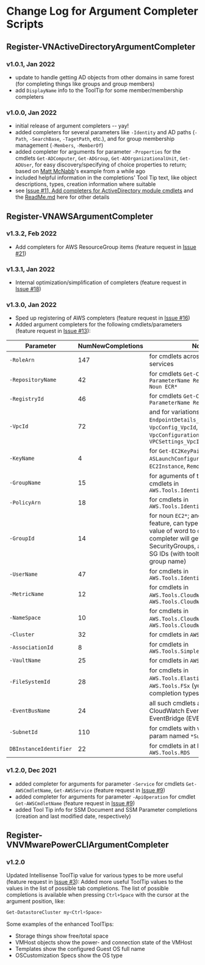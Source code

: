 # Change Log for Argument Completer Scripts

## Register-VNActiveDirectoryArgumentCompleter
### v1.0.1, Jan 2022
- update to handle getting AD objects from other domains in same forest (for completing things like groups and group members)
- add `DisplayName` info to the ToolTip for some member/membership completers

### v1.0.0, Jan 2022
- initial release of argument completers -- yay!
- added completers for several parameters like `-Identity` and AD paths (`-Path`, `-SearchBase`, `-TagetPath`, etc.), and for group membership management (`-Members`, `-MemberOf`)
- added completer for arguments for parameter `-Properties` for the cmdlets `Get-ADComputer`, `Get-ADGroup`, `Get-ADOrganizationalUnit`, `Get-ADUser`, for easy discovery/specifying of choice properties to return; based on [Matt McNabb](https://mattmcnabb.github.io/)'s example from a while ago
- included helpful information in the completions' Tool Tip text, like object descriptions, types, creation information where suitable
- see [Issue #11, Add completers for ActiveDirectory module cmdlets](https://github.com/vNugglets/PowerShellArgumentCompleters/issues/11) and the [ReadMe.md](./ReadMe.md) here for other details

## Register-VNAWSArgumentCompleter
### v1.3.2, Feb 2022
- Add completers for AWS ResourceGroup items (feature request in [Issue #21](https://github.com/vNugglets/PowerShellArgumentCompleters/issues/21))
### v1.3.1, Jan 2022
- Internal optimization/simplification of completers (feature request in [Issue #18](https://github.com/vNugglets/PowerShellArgumentCompleters/issues/18))
### v1.3.0, Jan 2022
- Sped up registering of AWS completers (feature request in [Issue #16](https://github.com/vNugglets/PowerShellArgumentCompleters/issues/16))
- Added argument completers for the following cmdlets/parameters (feature request in [Issue #13](https://github.com/vNugglets/PowerShellArgumentCompleters/issues/13)):

| Parameter | NumNewCompletions | Notes |
|-----------|-------------------|-------|
`-RoleArn` | 147 | for cmdlets across several AWS services
`-RepositoryName` | 42 | for cmdlets `Get-Command -ParameterName RepositoryName -Noun ECR*`
`-RegistryId` | 46 | for cmdlets `Get-Command -ParameterName RegistryId`
`-VpcId` | 72 | and for variations of param named  `EndpointDetails_VpcId`, `VPC_VPCId`, `VpcConfig_VpcId`, `VpcConfiguration_VpcId`, `VpcId`, `VPCSettings_VpcId`
`-KeyName` | 4 | for `Get-EC2KeyPair`, `New-ASLaunchConfiguration`, `New-EC2Instance`, `Remove-EC2KeyPair`
`-GroupName` | 15 | for aguments of type IAMGroup, for cmdlets in `AWS.Tools.IdentityManagement`
`-PolicyArn` | 18 | for cmdlets in `AWS.Tools.IdentityManagement`
`-GroupId` | 14 | for noun `EC2*`; and, as a bonus feature, can type group _name_ for value of word to complete, the completer will get matching SecurityGroups, and present list of SG IDs (with tooltips that include group name)
`-UserName` | 47 | for cmdlets in `AWS.Tools.IdentityManagement`
`-MetricName` | 12 | for cmdlets in `AWS.Tools.CloudWatchLogs`, `AWS.Tools.CloudWatch`
`-NameSpace` | 10 | for cmdlets in `AWS.Tools.CloudWatchLogs`, `AWS.Tools.CloudWatch`
`-Cluster` | 32 | for cmdlets in `AWS.Tools.ECS`
`-AssociationId` | 8 | for cmdlets in `AWS.Tools.SimpleSystemsManagement`
`-VaultName` | 25 | for cmdlets in `AWS.Tools.Glacier`
`-FileSystemId` | 28 | for cmdlets in `AWS.Tools.ElasticFileSystem`, `AWS.Tools.FSx` (yes, different completion types)
`-EventBusName` | 24 | all such cmdlets are for CloudWatch Events (CWE) / EventBridge (EVB) things
`-SubnetId` | 110 | for cmdlets with variations of param named `*SubnetId*`
`DBInstanceIdentifier` | 22 | for cmdlets in at least `AWS.Tools.RDS`

### v1.2.0, Dec 2021
- added completer for arguments for parameter `-Service` for cmdlets `Get-AWSCmdletName`, `Get-AWSService` (feature request in [Issue #9](https://github.com/vNugglets/PowerShellArgumentCompleters/issues/9))
- added completer for arguments for parameter `-ApiOperation` for cmdlet `Get-AWSCmdletName` (feature request in [Issue #9](https://github.com/vNugglets/PowerShellArgumentCompleters/issues/9))
- added Tool Tip info for SSM Document and SSM Parameter completions (creation and last modified date, respectively)


## Register-VNVMwarePowerCLIArgumentCompleter
### v1.2.0
Updated Intellisense ToolTip value for various types to be more useful (feature request in [Issue #3](https://github.com/vNugglets/PowerShellArgumentCompleters/issues/3)): Added more useful ToolTip values to the values in the list of possible tab completions. The list of possible completions is available when pressing `Ctrl+Space` with the cursor at the argument position, like:
```PowerShell
Get-DatastoreCluster my<Ctrl+Space>
```
Some examples of the enhanced ToolTips:
- Storage things show free/total space
- VMHost objects show the power- and connection state of the VMHost
- Templates show the configured Guest OS full name
- OSCustomization Specs show the OS type
